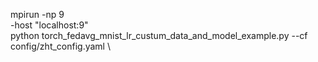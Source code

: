 mpirun -np 9 \
-host "localhost:9" \
python torch_fedavg_mnist_lr_custum_data_and_model_example.py --cf config/zht_config.yaml \













